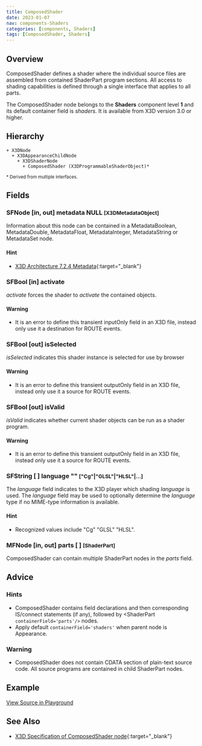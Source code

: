 ```yaml
---
title: ComposedShader
date: 2023-01-07
nav: components-Shaders
categories: [components, Shaders]
tags: [ComposedShader, Shaders]
---
```

<style>
.post h3 {
  word-spacing: 0.2em;
}
</style>

## Overview

ComposedShader defines a shader where the individual source files are assembled from contained ShaderPart program sections. All access to shading capabilities is defined through a single interface that applies to all parts.

The ComposedShader node belongs to the **Shaders** component level **1** and its default container field is *shaders.* It is available from X3D version 3.0 or higher.

## Hierarchy

```
+ X3DNode
  + X3DAppearanceChildNode
    + X3DShaderNode
      + ComposedShader (X3DProgrammableShaderObject)*
```

<small>\* Derived from multiple interfaces.</small>

## Fields

### SFNode [in, out] **metadata** NULL <small>[X3DMetadataObject]</small>

Information about this node can be contained in a MetadataBoolean, MetadataDouble, MetadataFloat, MetadataInteger, MetadataString or MetadataSet node.

#### Hint

- [X3D Architecture 7.2.4 Metadata](https://www.web3d.org/specifications/X3Dv4Draft/ISO-IEC19775-1v4-IS.proof//Part01/components/core.html#Metadata){:target="_blank"}

### SFBool [in] **activate**

*activate* forces the shader to *activate* the contained objects.

#### Warning

- It is an error to define this transient inputOnly field in an X3D file, instead only use it a destination for ROUTE events.

### SFBool [out] **isSelected**

*isSelected* indicates this shader instance is selected for use by browser

#### Warning

- It is an error to define this transient outputOnly field in an X3D file, instead only use it a source for ROUTE events.

### SFBool [out] **isValid**

*isValid* indicates whether current shader objects can be run as a shader program.

#### Warning

- It is an error to define this transient outputOnly field in an X3D file, instead only use it a source for ROUTE events.

### SFString [ ] **language** "" <small>["Cg"|"GLSL"|"HLSL"|...]</small>

The *language* field indicates to the X3D player which shading *language* is used. The *language* field may be used to optionally determine the *language* type if no MIME-type information is available.

#### Hint

- Recognized values include "Cg" "GLSL" "HLSL".

### MFNode [in, out] **parts** [ ] <small>[ShaderPart]</small>

ComposedShader can contain multiple ShaderPart nodes in the *parts* field.

## Advice

### Hints

- ComposedShader contains field declarations and then corresponding IS/connect statements (if any), followed by \<ShaderPart `containerField='parts'/>` nodes.
- Apply default `containerField='shaders'` when parent node is Appearance.

### Warning

- ComposedShader does not contain CDATA section of plain-text source code. All source programs are contained in child ShaderPart nodes.

## Example

<x3d-canvas src="https://create3000.github.io/media/examples/Shaders/ComposedShader/ComposedShader.x3d" update="auto"></x3d-canvas>

[View Source in Playground](/x_ite/playground/?url=https://create3000.github.io/media/examples/Shaders/ComposedShader/ComposedShader.x3d)

## See Also

- [X3D Specification of ComposedShader node](https://www.web3d.org/documents/specifications/19775-1/V4.0/Part01/components/shaders.html#ComposedShader){:target="_blank"}

